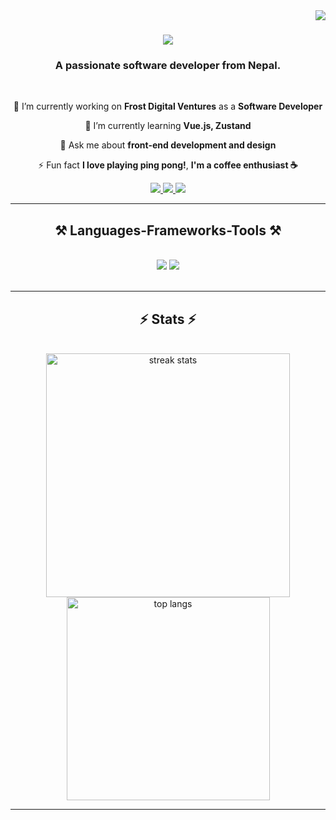 <img align="right" src="https://visitor-badge.laobi.icu/badge?page_id=rupa-08.rupa-08" />

<h1 align="center">
    <img src="https://readme-typing-svg.herokuapp.com/?font=Righteous&size=35&center=true&vCenter=true&width=500&height=70&duration=4000&lines=Hi+There!+👋;+I'm+Rupa+Shrestha!;&color=FFA300"" />
</h1>

<h3 align="center">A passionate software developer from Nepal.</h3>

<br/>

<div align="center">
 
 🔭 I’m currently working on **Frost Digital Ventures** as a **Software Developer**
 
 🌱 I’m currently learning **Vue.js, Zustand**

💬 Ask me about **front-end development and design**

⚡ Fun fact **I love playing ping pong!**, **I'm a coffee enthusiast ☕**

 </div>
 
<div align="center"> 
  <a href="mailto:rupashrestha597@gmail.com">
    <img src="https://img.shields.io/badge/Gmail-333333?style=for-the-badge&logo=gmail&logoColor=red" />
  </a>
  <a href="https://np.linkedin.com/in/rupa-shrestha" target="_blank">
    <img src="https://img.shields.io/badge/LinkedIn-0077B5?style=for-the-badge&logo=linkedin&logoColor=white" target="_blank" />
  </a>
  <a href="https://shrestha-rupa.web.app/" target="_blank">
     <img src="https://img.shields.io/badge/Portfolio-FF5722?style=for-the-badge&logo=todoist&logoColor=white" target="_blank" /> <!-- sqlite, safari, google-chrome are other good icon options -->
  </a>
</div>

 <hr/>
 
<h2 align="center">⚒️ Languages-Frameworks-Tools ⚒️</h2>
<br/>
<div align="center">
    <img src="https://skillicons.dev/icons?i=react,reactnative,html,css,vscode,github,tailwind,git" />
    <img src="https://skillicons.dev/icons?i=nodejs,javascript,typescript,express,firebase,mongodb" /><br>
</div>

<br/>
<hr/>

<h2 align="center">⚡ Stats ⚡</h2>
<br>
<div align=center>
  <img width=390 align="center" src="https://streak-stats.demolab.com?user=rupa-08&theme=dark&border_radius=10&date_format=M%20j%5B%2C%20Y%5D" alt="streak stats"/>
  <img width=325 align="center" src="https://camo.githubusercontent.com/4c926d8f9b974c08a82441f4b9d96eef061d97f0299309a5ff577675c2ba0db5/68747470733a2f2f6769746875622d726561646d652d73746174732e76657263656c2e6170702f6170692f746f702d6c616e67732f3f757365726e616d653d727570612d3038266c61796f75743d636f6d70616374267468656d653d726561637426626f726465725f7261646975733d3130" alt="top langs" />
</div>

<hr/>


<!--
